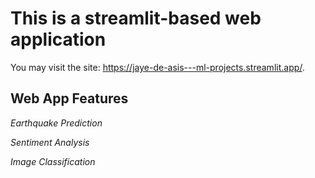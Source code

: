 # This is a streamlit-based web application
You may visit the site: https://jaye-de-asis---ml-projects.streamlit.app/.


## Web App Features

_Earthquake Prediction_

_Sentiment Analysis_

_Image Classification_
